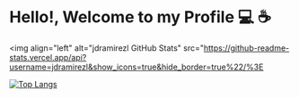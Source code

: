 # Hello!, Welcome to my Profile :computer: :coffee:

<img align="left" alt="jdramirezl GitHub Stats" src="https://github-readme-stats.vercel.app/api?username=jdramirezl&show_icons=true&hide_border=true%22/%3E

[![Top Langs](https://github-readme-stats.vercel.app/api/top-langs/?username=jdramirezl&&hide=javascript,css)](https://github.com/anuraghazra/github-readme-stats)
